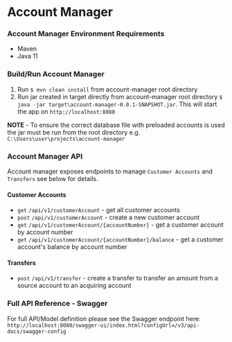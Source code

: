 #  Account Manager 

### Account Manager Environment Requirements 
- Maven 
- Java 11

### Build/Run Account Manager 
1. Run `$ mvn clean install` from account-manager root directory
2. Run jar created in target directly from account-manager root directory `$ java -jar target\account-manager-0.0.1-SNAPSHOT.jar`. This will start the app on `http://localhost:8080`

**NOTE** - To ensure the correct database file with preloaded accounts is used the jar must be run from the root directory e.g. `C:\Users\user\projects\account-manager`

### Account Manager API
Account manager exposes endpoints to manage `Customer Accounts` and `Transfers` see below for details.

#### Customer Accounts 
- `get` `/api/v1/customerAccount` - get all customer accounts
- `post` `/api/v1/customerAccount` - create a new customer account
- `get` `/api/v1/customerAccount/{accountNumber}` - get a customer account by account number
- `get` `/api/v1/customerAccount/{accountNumber}/balance` - get a customer account's balance by account number

#### Transfers
- `post` `/api/v1/transfer` - create a transfer to transfer an amount from a source account to an acquiring account

### Full API Reference - Swagger
For full API/Model definition please see the Swagger endpoint here: `http://localhost:8080/swagger-ui/index.html?configUrl=/v3/api-docs/swagger-config` 
